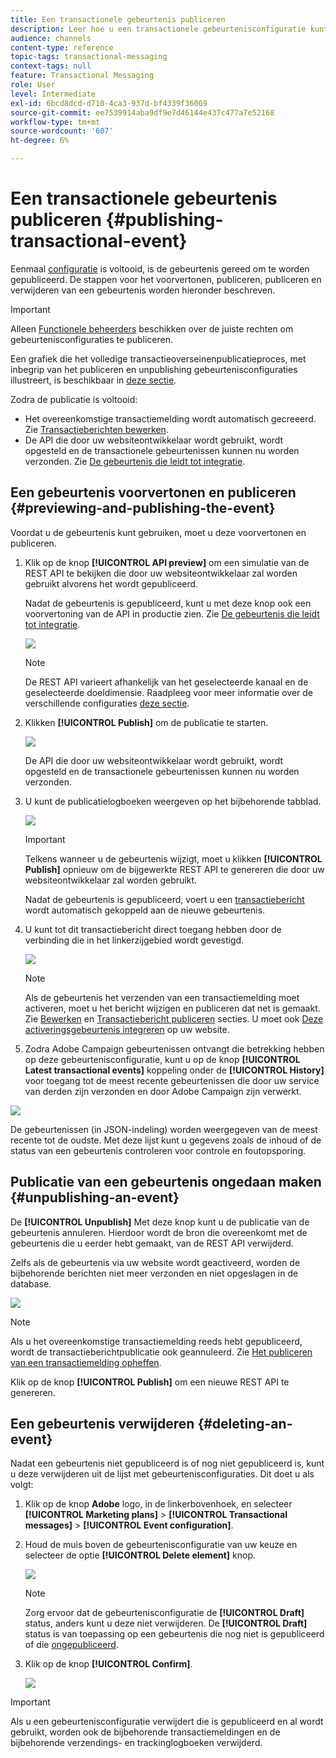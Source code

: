 ```yaml
---
title: Een transactionele gebeurtenis publiceren
description: Leer hoe u een transactionele gebeurtenisconfiguratie kunt voorvertonen, publiceren, publiceren en verwijderen.
audience: channels
content-type: reference
topic-tags: transactional-messaging
context-tags: null
feature: Transactional Messaging
role: User
level: Intermediate
exl-id: 6bcd8dcd-d710-4ca3-937d-bf4339f36069
source-git-commit: ee7539914aba9df9e7d46144e437c477a7e52168
workflow-type: tm+mt
source-wordcount: '607'
ht-degree: 6%

---
```


# Een transactionele gebeurtenis publiceren {#publishing-transactional-event}

Eenmaal [configuratie](../../channels/using/configuring-transactional-event.md) is voltooid, is de gebeurtenis gereed om te worden gepubliceerd. De stappen voor het voorvertonen, publiceren, publiceren en verwijderen van een gebeurtenis worden hieronder beschreven.

>[!IMPORTANT]
>
>Alleen [Functionele beheerders](../../administration/using/users-management.md#functional-administrators) <!--being part of the **[!UICONTROL All]** [organizational unit](../../administration/using/organizational-units.md) -->beschikken over de juiste rechten om gebeurtenisconfiguraties te publiceren.

Een grafiek die het volledige transactieoverseinenpublicatieproces, met inbegrip van het publiceren en unpublishing gebeurtenisconfiguraties illustreert, is beschikbaar in [deze sectie](../../channels/using/publishing-transactional-message.md).

Zodra de publicatie is voltooid:
* Het overeenkomstige transactiemelding wordt automatisch gecreeerd. Zie [Transactieberichten bewerken](../../channels/using/editing-transactional-message.md).
* De API die door uw websiteontwikkelaar wordt gebruikt, wordt opgesteld en de transactionele gebeurtenissen kunnen nu worden verzonden. Zie [De gebeurtenis die leidt tot integratie](../../channels/using/getting-started-with-transactional-msg.md#integrate-event-trigger).

## Een gebeurtenis voorvertonen en publiceren {#previewing-and-publishing-the-event}

Voordat u de gebeurtenis kunt gebruiken, moet u deze voorvertonen en publiceren.

1. Klik op de knop **[!UICONTROL API preview]** om een simulatie van de REST API te bekijken die door uw websiteontwikkelaar zal worden gebruikt alvorens het wordt gepubliceerd.

   Nadat de gebeurtenis is gepubliceerd, kunt u met deze knop ook een voorvertoning van de API in productie zien. Zie [De gebeurtenis die leidt tot integratie](../../channels/using/getting-started-with-transactional-msg.md#integrate-event-trigger).

   ![](assets/message-center_api_preview.png)

   >[!NOTE]
   >
   >De REST API varieert afhankelijk van het geselecteerde kanaal en de geselecteerde doeldimensie. Raadpleeg voor meer informatie over de verschillende configuraties [deze sectie](../../channels/using/configuring-transactional-event.md#transactional-event-specific-configurations).

1. Klikken **[!UICONTROL Publish]** om de publicatie te starten.

   ![](assets/message-center_pub.png)

   De API die door uw websiteontwikkelaar wordt gebruikt, wordt opgesteld en de transactionele gebeurtenissen kunnen nu worden verzonden.

1. U kunt de publicatielogboeken weergeven op het bijbehorende tabblad.

   ![](assets/message-center_logs.png)

   >[!IMPORTANT]
   >
   >Telkens wanneer u de gebeurtenis wijzigt, moet u klikken **[!UICONTROL Publish]** opnieuw om de bijgewerkte REST API te genereren die door uw websiteontwikkelaar zal worden gebruikt.

   Nadat de gebeurtenis is gepubliceerd, voert u een [transactiebericht](../../channels/using/editing-transactional-message.md) wordt automatisch gekoppeld aan de nieuwe gebeurtenis.

1. U kunt tot dit transactiebericht direct toegang hebben door de verbinding die in het linkerzijgebied wordt gevestigd.

   ![](assets/message-center_messagegeneration.png)

   >[!NOTE]
   >
   >Als de gebeurtenis het verzenden van een transactiemelding moet activeren, moet u het bericht wijzigen en publiceren dat net is gemaakt. Zie [Bewerken](../../channels/using/editing-transactional-message.md) en [Transactiebericht publiceren](../../channels/using/publishing-transactional-message.md) secties. U moet ook [Deze activeringsgebeurtenis integreren](../../channels/using/getting-started-with-transactional-msg.md#integrate-event-trigger) op uw website.

1. Zodra Adobe Campaign gebeurtenissen ontvangt die betrekking hebben op deze gebeurtenisconfiguratie, kunt u op de knop **[!UICONTROL Latest transactional events]** koppeling onder de **[!UICONTROL History]** voor toegang tot de meest recente gebeurtenissen die door uw service van derden zijn verzonden en door Adobe Campaign zijn verwerkt.

![](assets/message-center_latest-events.png)

De gebeurtenissen (in JSON-indeling) worden weergegeven van de meest recente tot de oudste. Met deze lijst kunt u gegevens zoals de inhoud of de status van een gebeurtenis controleren voor controle en foutopsporing.

## Publicatie van een gebeurtenis ongedaan maken {#unpublishing-an-event}

De **[!UICONTROL Unpublish]** Met deze knop kunt u de publicatie van de gebeurtenis annuleren. Hierdoor wordt de bron die overeenkomt met de gebeurtenis die u eerder hebt gemaakt, van de REST API verwijderd.

Zelfs als de gebeurtenis via uw website wordt geactiveerd, worden de bijbehorende berichten niet meer verzonden en niet opgeslagen in de database.

![](assets/message-center_unpublish.png)

>[!NOTE]
>
>Als u het overeenkomstige transactiemelding reeds hebt gepubliceerd, wordt de transactieberichtpublicatie ook geannuleerd. Zie [Het publiceren van een transactiemelding opheffen](../../channels/using/publishing-transactional-message.md#unpublishing-a-transactional-message).

Klik op de knop **[!UICONTROL Publish]** om een nieuwe REST API te genereren.

<!--## Transactional messaging publication process {#transactional-messaging-pub-process}

The chart below illustrates the transactional messaging publication process.

![](assets/message-center_pub-process.png)

For more on publishing, pausing and unpublishing a transactional message, see [this section](../../channels/using/publishing-transactional-message.md).-->

## Een gebeurtenis verwijderen {#deleting-an-event}

Nadat een gebeurtenis niet gepubliceerd is of nog niet gepubliceerd is, kunt u deze verwijderen uit de lijst met gebeurtenisconfiguraties. Dit doet u als volgt:

1. Klik op de knop **Adobe** logo, in de linkerbovenhoek, en selecteer **[!UICONTROL Marketing plans]** > **[!UICONTROL Transactional messages]** > **[!UICONTROL Event configuration]**.
1. Houd de muis boven de gebeurtenisconfiguratie van uw keuze en selecteer de optie **[!UICONTROL Delete element]** knop.

   ![](assets/message-center_delete-button.png)

   >[!NOTE]
   >
   >Zorg ervoor dat de gebeurtenisconfiguratie de **[!UICONTROL Draft]** status, anders kunt u deze niet verwijderen. De **[!UICONTROL Draft]** status is van toepassing op een gebeurtenis die nog niet is gepubliceerd of die [ongepubliceerd](#unpublishing-an-event).

1. Klik op de knop **[!UICONTROL Confirm]**.

   ![](assets/message-center_delete-confirm.png)

>[!IMPORTANT]
>
>Als u een gebeurtenisconfiguratie verwijdert die is gepubliceerd en al wordt gebruikt, worden ook de bijbehorende transactiemeldingen en de bijbehorende verzendings- en trackinglogboeken verwijderd.
